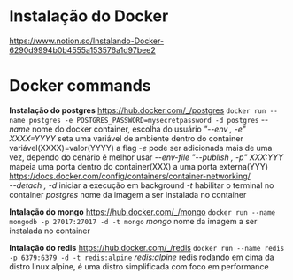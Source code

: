 # Instalação do Docker
https://www.notion.so/Instalando-Docker-6290d9994b0b4555a153576a1d97bee2

# Docker commands
**Instalação do postgres**  https://hub.docker.com/_/postgres
`docker run --name postgres -e POSTGRES_PASSWORD=mysecretpassword -d postgres`
    *--name* 
      nome do docker container, escolha do usuário
    *"--env , -e"  XXXX=YYYY* 
      seta uma variável de ambiente dentro do container variável(XXXX)=valor(YYYY)
      a flag *-e* pode ser adicionada mais de uma vez, dependo do cenário é melhor usar *--env-file*
    *"--publish , -p"  XXX:YYY*  
      mapeia uma porta dentro do container(XXX) a uma porta externa(YYY)
      https://docs.docker.com/config/containers/container-networking/   
    *--detach , -d* 
      iniciar a execução em background
    *-t* 
      habilitar o terminal no container
    *postgres*
      nome da imagem  a ser instalada no container

**Intalação do mongo** https://hub.docker.com/_/mongo
`docker run --name mongodb -p 27017:27017 -d -t mongo`
  *mongo* 
    nome da imagem a ser instalada no container

**Intalação do redis** https://hub.docker.com/_/redis
`docker run --name redis -p 6379:6379 -d -t redis:alpine`
  *redis:alpine*  redis rodando em cima da distro linux alpine, é uma distro simplificada com foco em performance




